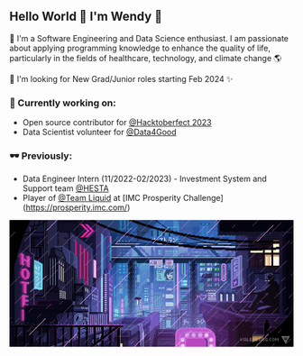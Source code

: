 ## Hello World 👋 I'm Wendy 🧃 

🌱 I'm a Software Engineering and Data Science enthusiast. I am passionate about applying programming knowledge to enhance the quality of life, particularly in the fields of healthcare, technology, and climate change 🌎

🌱 I'm looking for New Grad/Junior roles starting Feb 2024 ✨

### 🔭 Currently working on:
+ Open source contributor for [@Hacktoberfect 2023](https://hacktoberfest.com/)
+ Data Scientist volunteer for [@Data4Good](https://data4good.com.au/)

### 🕶 Previously:
+ Data Engineer Intern (11/2022-02/2023) - Investment System and Support team [@HESTA](https://www.hesta.com.au)
+ Player of [@Team Liquid](https://www.teamliquid.com/) at [IMC Prosperity Challenge] (https://prosperity.imc.com/)

![image](https://github.com/wendy-ha18/wendy-ha18/blob/main/github.gif)
